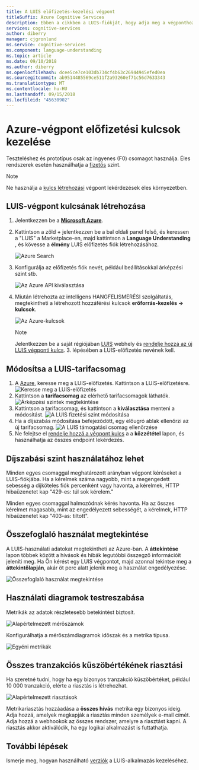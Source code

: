 ```yaml
---
title: A LUIS előfizetés-kezelési végpont
titleSuffix: Azure Cognitive Services
description: Ebben a cikkben a LUIS-fiókját, hogy adja meg a végponthoz a következő fizetési terv korlátlan adatforgalom mért végponthoz kulcsot hoz létre.
services: cognitive-services
author: diberry
manager: cjgronlund
ms.service: cognitive-services
ms.component: language-understanding
ms.topic: article
ms.date: 09/10/2018
ms.author: diberry
ms.openlocfilehash: dcee5ce7ce103db734cf4b63c26944945efed0ea
ms.sourcegitcommit: ab9514485569ce511f2a93260ef71c56d7633343
ms.translationtype: MT
ms.contentlocale: hu-HU
ms.lasthandoff: 09/15/2018
ms.locfileid: "45630902"
---
```

# <a name="manage-azure-endpoint-subscription-keys"></a>Azure-végpont előfizetési kulcsok kezelése

Teszteléshez és prototípus csak az ingyenes (F0) csomagot használja. Éles rendszerek esetén használhatja a [fizetős](https://aka.ms/luis-price-tier) szint. 

> [!NOTE]
> Ne használja a [kulcs létrehozási](luis-concept-keys.md#authoring-key) végpont lekérdezések éles környezetben.

<a name="create-luis-service"></a>
## <a name="create-luis-endpoint-key"></a>LUIS-végpont kulcsának létrehozása

1. Jelentkezzen be a  **[Microsoft Azure](https://ms.portal.azure.com/)**. 
2. Kattintson a zöld **+** jelentkezzen be a bal oldali panel felső, és keressen a "LUIS" a Marketplace-en, majd kattintson a **Language Understanding** , és kövesse a **élmény**  LUIS előfizetés fiók létrehozásához. 

    ![Azure Search](./media/luis-azure-subscription/azure-search.png) 

3. Konfigurálja az előfizetés fiók nevét, például beállításokkal árképzési szint stb. 

    ![Az Azure API kiválasztása](./media/luis-azure-subscription/azure-api-choice.png) 

4. Miután létrehozta az intelligens HANGFELISMERÉSI szolgáltatás, megtekintheti a létrehozott hozzáférési kulcsok **erőforrás-kezelés -> kulcsok**.  

    ![Az Azure-kulcsok](./media/luis-azure-subscription/azure-keys.png)

    > [!Note] 
    > Jelentkezzen be a saját régiójában [LUIS](luis-reference-regions.md) webhely és [rendelje hozzá az új LUIS végponti kulcs](luis-how-to-manage-keys.md#assign-endpoint-key). 3. lépésében a LUIS-előfizetés nevének kell.

## <a name="change-luis-pricing-tier"></a>Módosítsa a LUIS-tarifacsomag

1.  A [Azure](https://portal.azure.com), keresse meg a LUIS-előfizetés. Kattintson a LUIS-előfizetésre.
    ![Keresse meg a LUIS-előfizetés](./media/luis-usage-tiers/find.png)
2.  Kattintson a **tarifacsomag** az elérhető tarifacsomagok láthatók. 
    ![Árképzési szintek megtekintése](./media/luis-usage-tiers/subscription.png)
3.  Kattintson a tarifacsomag, és kattintson a **kiválasztása** menteni a módosítást. 
    ![A LUIS fizetési szint módosítása](./media/luis-usage-tiers/plans.png)
4.  Ha a díjszabás módosítása befejeződött, egy előugró ablak ellenőrzi az új tarifacsomag. 
    ![A LUIS támogatási csomag ellenőrzése](./media/luis-usage-tiers/updated.png)
5. Ne felejtse el [rendelje hozzá a végpont kulcs](luis-how-to-manage-keys.md#assign-endpoint-key) a a **közzététel** lapon, és használhatja az összes endpoint lekérdezés. 

## <a name="exceed-pricing-tier-usage"></a>Díjszabási szint használatához lehet
Minden egyes csomaggal meghatározott arányban végpont kéréseket a LUIS-fiókjába. Ha a kérelmek száma nagyobb, mint a megengedett sebesség a díjköteles fiók percenként vagy havonta, a kérelmek, HTTP hibaüzenetet kap "429-es: túl sok kérelem."

Minden egyes csomaggal halmozódnak kérés havonta. Ha az összes kérelmet magasabb, mint az engedélyezett sebességét, a kérelmek, HTTP hibaüzenetet kap "403-as: tiltott".  

## <a name="viewing-summary-usage"></a>Összefoglaló használat megtekintése
A LUIS-használati adatokat megtekintheti az Azure-ban. A **áttekintése** lapon többek között a hívások és hibák legutóbbi összegző információit jeleníti meg. Ha Ön kérést egy LUIS végpontot, majd azonnal tekintse meg a **áttekintőlapján**, akár öt perc alatt jelenik meg a használat engedélyezése.

![Összefoglaló használat megtekintése](./media/luis-usage-tiers/overview.png)

## <a name="customizing-usage-charts"></a>Használati diagramok testreszabása
Metrikák az adatok részletesebb betekintést biztosít.

![Alapértelmezett mérőszámok](./media/luis-usage-tiers/metrics-default.png)

Konfigurálhatja a mérőszámdiagramok időszak és a metrika típusa. 

![Egyéni metrikák](./media/luis-usage-tiers/metrics-custom.png)

## <a name="total-transactions-threshold-alert"></a>Összes tranzakciós küszöbértékének riasztási
Ha szeretné tudni, hogy ha egy bizonyos tranzakció küszöbértéket, például 10 000 tranzakció, elérte a riasztás is létrehozhat. 

![Alapértelmezett riasztások](./media/luis-usage-tiers/alert-default.png)

Metrikariasztás hozzáadása a **összes hívás** metrika egy bizonyos ideig. Adja hozzá, amelyek megkapják a riasztás minden személyek e-mail címét. Adja hozzá a webhookok az összes rendszer, amelyre a riasztást kapni. A riasztás akkor aktiválódik, ha egy logikai alkalmazást is futtathatja. 

## <a name="next-steps"></a>További lépések

Ismerje meg, hogyan használható [verziók](luis-how-to-manage-versions.md) a LUIS-alkalmazás kezeléséhez.